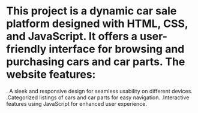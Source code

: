# This project is a dynamic car sale platform designed with HTML, CSS, and JavaScript. It offers a user-friendly interface for browsing and purchasing cars and car parts. The website features:

 . A sleek and responsive design for seamless usability on different devices.
  .Categorized listings of cars and car parts for easy navigation.
  .Interactive features using JavaScript for enhanced user experience.
